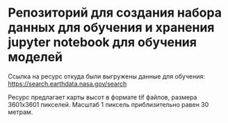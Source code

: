# Репозиторий для создания набора данных для обучения и хранения jupyter notebook для обучения моделей

Ссылка на ресурс откуда были выгружены данные для обучения: https://search.earthdata.nasa.gov/search

Ресурс предлагает карты высот в формате tif файлов, размера 3601x3601 пикселей. Масштаб 1 пиксель приблизительно равен 30 метрам. 
